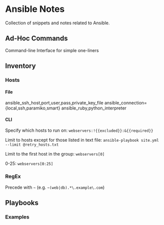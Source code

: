 # Ansible Notes
Collection of snippets and notes related to Ansible.

## Ad-Hoc Commands
Command-line Interface for simple one-liners




## Inventory

### Hosts



#### File
ansible_ssh_host,port,user,pass,private_key_file
ansible_connection={local,ssh,paramiko,smart}
ansible_ruby,python_interpreter


#### CLI
Specify which hosts to run on:
`webservers:!{{excluded}}:&{{required}}`

Limit to hosts except for those listed in text file:
`ansible-playbook site.yml --limit @retry_hosts.txt`

Limit to the first host in the group:
`webservers[0]`

  0-25:
  `webservers[0:25]`



### RegEx
Precede with `~`
(e.g. `~(web|db).*\.example\.com`)




## Playbooks

### Examples


